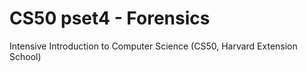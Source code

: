 # CS50 pset4 - Forensics
Intensive Introduction to Computer Science (CS50, Harvard Extension School)
